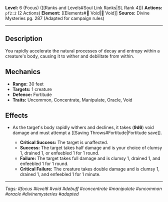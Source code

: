**Level:** 6 (Focus) ([[Ranks and Levels#Soul Link Ranks|SL Rank 4]])
**Actions:** `pf2:2` (2 Actions)
**Element:** [[Elements#🌌 Void|🌌 Void]]
**Source:** Divine Mysteries pg. 287 (Adapted for campaign rules)

---

## Description

You rapidly accelerate the natural processes of decay and entropy within a creature's body, causing it to wither and debilitate from within.

## Mechanics

-   **Range:** 30 feet
-   **Targets:** 1 creature
-   **Defence:** Fortitude
-   **Traits:** Uncommon, Concentrate, Manipulate, Oracle, Void

## Effects

-   As the target's body rapidly withers and declines, it takes \(**9d6**\) void damage and must attempt a [[Saving Throws#Fortitude|Fortitude save]].

    -   **Critical Success:** The target is unaffected.
    -   **Success:** The target takes half damage and is your choice of clumsy 1, drained 1, or enfeebled 1 for 1 round.
    -   **Failure:** The target takes full damage and is clumsy 1, drained 1, and enfeebled 1 for 1 round.
    -   **Critical Failure:** The creature takes double damage and is clumsy 1, drained 1, and enfeebled 1 for 1 minute.

---
*Tags: #focus #level6 #void #debuff #concentrate #manipulate #uncommon #oracle #divinemysteries #adapted*